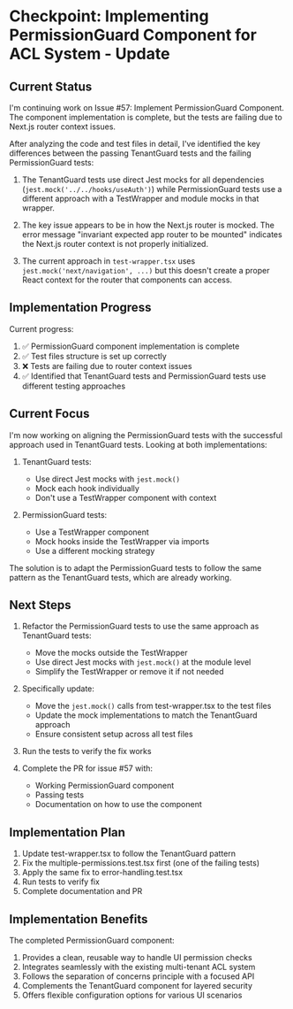 # Checkpoint: Implementing PermissionGuard Component for ACL System - Update

## Current Status
I'm continuing work on Issue #57: Implement PermissionGuard Component. The component implementation is complete, but the tests are failing due to Next.js router context issues.

After analyzing the code and test files in detail, I've identified the key differences between the passing TenantGuard tests and the failing PermissionGuard tests:

1. The TenantGuard tests use direct Jest mocks for all dependencies (`jest.mock('../../hooks/useAuth')`) while PermissionGuard tests use a different approach with a TestWrapper and module mocks in that wrapper.

2. The key issue appears to be in how the Next.js router is mocked. The error message "invariant expected app router to be mounted" indicates the Next.js router context is not properly initialized.

3. The current approach in `test-wrapper.tsx` uses `jest.mock('next/navigation', ...)` but this doesn't create a proper React context for the router that components can access.

## Implementation Progress

Current progress:
1. ✅ PermissionGuard component implementation is complete
2. ✅ Test files structure is set up correctly
3. ❌ Tests are failing due to router context issues
4. ✅ Identified that TenantGuard tests and PermissionGuard tests use different testing approaches

## Current Focus

I'm now working on aligning the PermissionGuard tests with the successful approach used in TenantGuard tests. Looking at both implementations:

1. TenantGuard tests:
   - Use direct Jest mocks with `jest.mock()`
   - Mock each hook individually
   - Don't use a TestWrapper component with context

2. PermissionGuard tests:
   - Use a TestWrapper component
   - Mock hooks inside the TestWrapper via imports
   - Use a different mocking strategy

The solution is to adapt the PermissionGuard tests to follow the same pattern as the TenantGuard tests, which are already working.

## Next Steps

1. Refactor the PermissionGuard tests to use the same approach as TenantGuard tests:
   - Move the mocks outside the TestWrapper
   - Use direct Jest mocks with `jest.mock()` at the module level
   - Simplify the TestWrapper or remove it if not needed

2. Specifically update:
   - Move the `jest.mock()` calls from test-wrapper.tsx to the test files
   - Update the mock implementations to match the TenantGuard approach
   - Ensure consistent setup across all test files

3. Run the tests to verify the fix works

4. Complete the PR for issue #57 with:
   - Working PermissionGuard component
   - Passing tests
   - Documentation on how to use the component

## Implementation Plan

1. Update test-wrapper.tsx to follow the TenantGuard pattern
2. Fix the multiple-permissions.test.tsx first (one of the failing tests)
3. Apply the same fix to error-handling.test.tsx
4. Run tests to verify fix
5. Complete documentation and PR

## Implementation Benefits
The completed PermissionGuard component:
1. Provides a clean, reusable way to handle UI permission checks
2. Integrates seamlessly with the existing multi-tenant ACL system
3. Follows the separation of concerns principle with a focused API
4. Complements the TenantGuard component for layered security
5. Offers flexible configuration options for various UI scenarios
